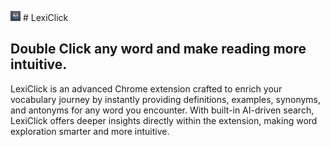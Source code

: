 <img src="public/favicon-16x16.png" /> # LexiClick
## Double Click any word and make reading more intuitive.
LexiClick is an advanced Chrome extension crafted to enrich your vocabulary journey by instantly providing definitions, examples, synonyms, and antonyms for any word you encounter. With built-in AI-driven search, LexiClick offers deeper insights directly within the extension, making word exploration smarter and more intuitive.
